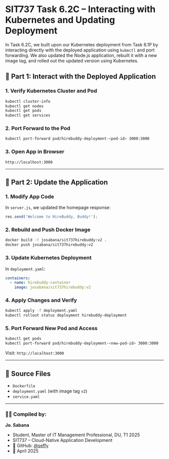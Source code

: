 # SIT737 Task 6.2C – Interacting with Kubernetes and Updating Deployment


In Task 6.2C, we built upon our Kubernetes deployment from Task 6.1P by interacting directly with the deployed application using `kubectl` and port forwarding. We also updated the Node.js application, rebuilt it with a new image tag, and rolled out the updated version using Kubernetes.


## 🔹 Part 1: Interact with the Deployed Application

### 1. Verify Kubernetes Cluster and Pod
```bash
kubectl cluster-info
kubectl get nodes
kubectl get pods
kubectl get services
```

### 2. Port Forward to the Pod
```bash
kubectl port-forward pod/hirebuddy-deployment-<pod-id> 3000:3000
```

### 3. Open App in Browser
```
http://localhost:3000
```

---

## 🔹 Part 2: Update the Application

### 1. Modify App Code
In `server.js`, we updated the homepage response:
```js
res.send('Welcome to HireBuddy, Buddy!');
```

### 2. Rebuild and Push Docker Image
```bash
docker build -t josabana/sit737hirebuddy:v2 .
docker push josabana/sit737hirebuddy:v2
```

### 3. Update Kubernetes Deployment
In `deployment.yaml`:
```yaml
containers:
  - name: hirebuddy-container
    image: josabana/sit737hirebuddy:v2
```

### 4. Apply Changes and Verify
```bash
kubectl apply -f deployment.yaml
kubectl rollout status deployment hirebuddy-deployment
```

### 5. Port Forward New Pod and Access
```bash
kubectl get pods
kubectl port-forward pod/hirebuddy-deployment-<new-pod-id> 3000:3000
```

Visit: `http://localhost:3000`

---

## 📁 Source Files

- `Dockerfile`
- `deployment.yaml` (with image tag `v2`)
- `service.yaml`




---
### 👨‍💻 Compiled by:

**Jo. Sabana**  
- Student, Master of IT Management Professional, DU, T1 2025
- SIT737 – Cloud-Native Application Development  
- 🔗 GitHub: [@seffy](https://github.com/seffy)
- 📅 April 2025
